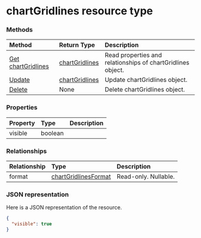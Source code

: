# chartGridlines resource type




### Methods

| Method		   | Return Type	|Description|
|:---------------|:--------|:----------|
|[Get chartGridlines](../api/chartgridlines_get.md) | [chartGridlines](chartgridlines.md) |Read properties and relationships of chartGridlines object.|
|[Update](../api/chartgridlines_update.md) | [chartGridlines](chartgridlines.md)	|Update chartGridlines object. |
|[Delete](../api/chartgridlines_delete.md) | None |Delete chartGridlines object. |

### Properties
| Property	   | Type	|Description|
|:---------------|:--------|:----------|
|visible|boolean||

### Relationships
| Relationship | Type	|Description|
|:---------------|:--------|:----------|
|format|[chartGridlinesFormat](chartgridlinesformat.md)| Read-only. Nullable.|

### JSON representation

Here is a JSON representation of the resource.

<!-- {
  "blockType": "resource",
  "optionalProperties": [

  ],
  "@odata.type": "microsoft.graph.chartgridlines"
}-->

```json
{
  "visible": true
}

```

<!-- uuid: 8fcb5dbc-d5aa-4681-8e31-b001d5168d79
2015-10-25 14:57:30 UTC -->
<!-- {
  "type": "#page.annotation",
  "description": "chartGridlines resource",
  "keywords": "",
  "section": "documentation",
  "tocPath": ""
}-->